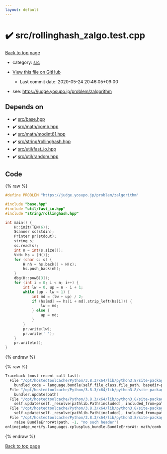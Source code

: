```yaml
---
layout: default
---
```


<!-- mathjax config similar to math.stackexchange -->
<script type="text/javascript" async
  src="https://cdnjs.cloudflare.com/ajax/libs/mathjax/2.7.5/MathJax.js?config=TeX-MML-AM_CHTML">
</script>
<script type="text/x-mathjax-config">
  MathJax.Hub.Config({
    TeX: { equationNumbers: { autoNumber: "AMS" }},
    tex2jax: {
      inlineMath: [ ['$','$'] ],
      processEscapes: true
    },
    "HTML-CSS": { matchFontHeight: false },
    displayAlign: "left",
    displayIndent: "2em"
  });
</script>

<script type="text/javascript" src="https://cdnjs.cloudflare.com/ajax/libs/jquery/3.4.1/jquery.min.js"></script>
<script src="https://cdn.jsdelivr.net/npm/jquery-balloon-js@1.1.2/jquery.balloon.min.js" integrity="sha256-ZEYs9VrgAeNuPvs15E39OsyOJaIkXEEt10fzxJ20+2I=" crossorigin="anonymous"></script>
<script type="text/javascript" src="../../assets/js/copy-button.js"></script>
<link rel="stylesheet" href="../../assets/css/copy-button.css" />


# :heavy_check_mark: src/rollinghash_zalgo.test.cpp

<a href="../../index.html">Back to top page</a>

* category: <a href="../../index.html#25d902c24283ab8cfbac54dfa101ad31">src</a>
* <a href="{{ site.github.repository_url }}/blob/master/src/rollinghash_zalgo.test.cpp">View this file on GitHub</a>
    - Last commit date: 2020-05-24 20:46:05+09:00


* see: <a href="https://judge.yosupo.jp/problem/zalgorithm">https://judge.yosupo.jp/problem/zalgorithm</a>


## Depends on

* :heavy_check_mark: <a href="../../library/src/base.hpp.html">src/base.hpp</a>
* :heavy_check_mark: <a href="../../library/src/math/comb.hpp.html">src/math/comb.hpp</a>
* :heavy_check_mark: <a href="../../library/src/math/modint61.hpp.html">src/math/modint61.hpp</a>
* :heavy_check_mark: <a href="../../library/src/string/rollinghash.hpp.html">src/string/rollinghash.hpp</a>
* :heavy_check_mark: <a href="../../library/src/util/fast_io.hpp.html">src/util/fast_io.hpp</a>
* :heavy_check_mark: <a href="../../library/src/util/random.hpp.html">src/util/random.hpp</a>


## Code

<a id="unbundled"></a>
{% raw %}
```cpp
#define PROBLEM "https://judge.yosupo.jp/problem/zalgorithm"

#include "base.hpp"
#include "util/fast_io.hpp"
#include "string/rollinghash.hpp"

int main() {
    H::init(TEN(6));
    Scanner sc(stdin);
    Printer pr(stdout);
    string s;
    sc.read(s);
    int n = int(s.size());
    V<H> hs = {H()};
    for (char c: s) {
        H nh = hs.back() + H(c);
        hs.push_back(nh);
    }
    dbg(H::powB[3]);
    for (int i = 0; i < n; i++) {
        int lw = 0, up = n - i + 1;
        while (up - lw > 1) {
            int md = (lw + up) / 2;
            if (hs[md] == hs[i + md].strip_left(hs[i])) {
                lw = md;
            } else {
                up = md;
            }
        }
        pr.write(lw);
        pr.write(' ');
    }
    pr.writeln();
}

```
{% endraw %}

<a id="bundled"></a>
{% raw %}
```cpp
Traceback (most recent call last):
  File "/opt/hostedtoolcache/Python/3.8.3/x64/lib/python3.8/site-packages/onlinejudge_verify/docs.py", line 349, in write_contents
    bundled_code = language.bundle(self.file_class.file_path, basedir=pathlib.Path.cwd())
  File "/opt/hostedtoolcache/Python/3.8.3/x64/lib/python3.8/site-packages/onlinejudge_verify/languages/cplusplus.py", line 185, in bundle
    bundler.update(path)
  File "/opt/hostedtoolcache/Python/3.8.3/x64/lib/python3.8/site-packages/onlinejudge_verify/languages/cplusplus_bundle.py", line 307, in update
    self.update(self._resolve(pathlib.Path(included), included_from=path))
  File "/opt/hostedtoolcache/Python/3.8.3/x64/lib/python3.8/site-packages/onlinejudge_verify/languages/cplusplus_bundle.py", line 307, in update
    self.update(self._resolve(pathlib.Path(included), included_from=path))
  File "/opt/hostedtoolcache/Python/3.8.3/x64/lib/python3.8/site-packages/onlinejudge_verify/languages/cplusplus_bundle.py", line 187, in _resolve
    raise BundleErrorAt(path, -1, "no such header")
onlinejudge_verify.languages.cplusplus_bundle.BundleErrorAt: math/comb.hpp: line -1: no such header

```
{% endraw %}

<a href="../../index.html">Back to top page</a>

